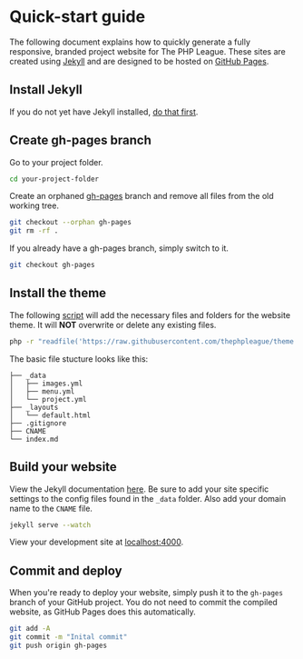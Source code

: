 # Quick-start guide

The following document explains how to quickly generate a fully responsive, branded project website for The PHP League. These sites are created using [Jekyll](http://jekyllrb.com/) and are designed to be hosted on [GitHub Pages](http://pages.github.com/).

## Install Jekyll

If you do not yet have Jekyll installed, [do that first](http://jekyllrb.com/docs/installation/).

## Create gh-pages branch

Go to your project folder.

~~~bash
cd your-project-folder
~~~

Create an orphaned [gh-pages](https://help.github.com/articles/creating-project-pages-manually) branch and remove all files from the old working tree.

~~~bash
git checkout --orphan gh-pages
git rm -rf .
~~~

If you already have a gh-pages branch, simply switch to it.

~~~bash
git checkout gh-pages
~~~

## Install the theme

The following [script](https://github.com/thephpleague/theme.thephpleague.com/blob/gh-pages/scripts/create.php) will add the necessary files and folders for the website theme. It will **NOT** overwrite or delete any existing files.

~~~bash
php -r "readfile('https://raw.githubusercontent.com/thephpleague/theme.thephpleague.com/gh-pages/scripts/create.php');" | php
~~~

The basic file stucture looks like this:

~~~
├── _data
│   ├── images.yml
│   ├── menu.yml
│   └── project.yml
├── _layouts
│   └── default.html
├── .gitignore
├── CNAME
└── index.md
~~~

## Build your website

View the Jekyll documentation [here](http://jekyllrb.com/docs/home/). Be sure to add your site specific settings to the config files found in the `_data` folder. Also add your domain name to the `CNAME` file.

~~~bash
jekyll serve --watch
~~~

View your development site at [localhost:4000](http://localhost:4000).

## Commit and deploy

When you're ready to deploy your website, simply push it to the `gh-pages` branch of your GitHub project. You do not need to commit the compiled website, as GitHub Pages does this automatically.

~~~bash
git add -A
git commit -m "Inital commit"
git push origin gh-pages
~~~
